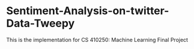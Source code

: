 # Sentiment-Analysis-on-twitter-Data-Tweepy
This is the implementation for CS 410250: Machine Learning Final Project 
